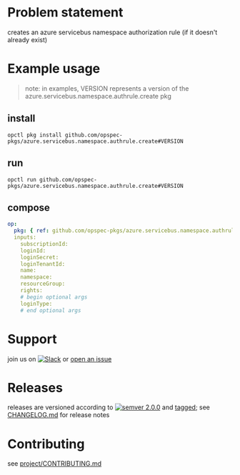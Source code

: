 # Problem statement
creates an azure servicebus namespace authorization rule (if it doesn't already exist)

# Example usage

> note: in examples, VERSION represents a version of the azure.servicebus.namespace.authrule.create pkg

## install

```shell
opctl pkg install github.com/opspec-pkgs/azure.servicebus.namespace.authrule.create#VERSION
```

## run

```
opctl run github.com/opspec-pkgs/azure.servicebus.namespace.authrule.create#VERSION
```

## compose

```yaml
op:
  pkg: { ref: github.com/opspec-pkgs/azure.servicebus.namespace.authrule.create#VERSION }
  inputs: 
    subscriptionId:
    loginId:
    loginSecret:
    loginTenantId:
    name:
    namespace:
    resourceGroup:
    rights:
    # begin optional args
    loginType:
    # end optional args
```

# Support

join us on [![Slack](https://opspec-slackin.herokuapp.com/badge.svg)](https://opspec-slackin.herokuapp.com/)
or [open an issue](https://github.com/opspec-pkgs/azure.servicebus.namespace.authrule.create/issues)

# Releases

releases are versioned according to
[![semver 2.0.0](https://img.shields.io/badge/semver-2.0.0-brightgreen.svg)](http://semver.org/spec/v2.0.0.html)
and [tagged](https://git-scm.com/book/en/v2/Git-Basics-Tagging); see
[CHANGELOG.md](CHANGELOG.md) for release notes

# Contributing

see [project/CONTRIBUTING.md](https://github.com/opspec-pkgs/project/blob/master/CONTRIBUTING.md)
